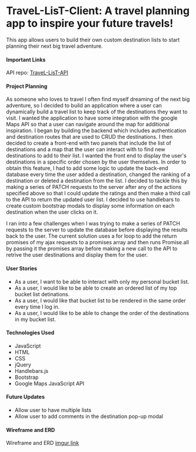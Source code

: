 # TraveL-LisT-Client: A travel planning app to inspire your future travels!

This app allows users to build their own custom destination lists to start
planning their next big travel adventure.

#### Important Links

API repo: [TraveL-LisT-API](https://github.com/Gambinos14/TraveL-LisT-API)

#### Project Planning

As someone who loves to travel I often find myself dreaming of the next big
adventure, so I decided to build an application where a user can dynamically
build a travel list to keep track of the destinations they want to visit. I
wanted the application to have some integration with the google Maps API so
that a user can navigate around the map for additional inspiration. I began by
building the backend which includes authentication and destination routes that
are used to CRUD the destinations. I then decided to create a front-end with
two panels that include the list of destinations and a map that the user can
interact with to find new destinations to add to their list. I wanted the front
end to display the user's destinations in a specific order chosen by the user
themselves. In order to obtain this feature, I had to add some logic to update
the back-end database every time the user added a destination, changed the
ranking of a destination or deleted a destination from the list. I decided to
tackle this by making a series of PATCH requests to the server after any of the
actions specified above so that I could update the ratings and then make a third
call to the API to return the updated user list. I decided to use handlebars to
create custom bootstrap modals to display some information on each destination
when the user clicks on it.

I ran into a few challenges when I was trying to make a series of PATCH
requests to the server to update the database before displaying the results back
to the user. The current solution uses a for loop to add the return promises of
my ajax requests to a promises array and then runs Promise.all by passing it the
promises array before making a new call to the API to retrive the user
destinations and display them for the user.

#### User Stories
* As a user, I want to be able to interact with only my personal bucket list.
* As a user, I would like to be able to create an ordered list of my top bucket
list detinations.
* As a user, I would like that bucket list to be rendered in the same order every
time I log in.
* As a user, I would like to be able to change the order of the destinations in
my bucket list.

#### Technologies Used
* JavaScript
* HTML
* CSS
* jQuery
* Handlebars.js
* Bootstrap
* Google Maps JavaScript API

#### Future Updates
* Allow user to have multiple lists
* Allow user to add comments in the destination pop-up modal

#### Wireframe and ERD

Wireframe and ERD [imgur link](https://imgur.com/TvBtjZ5)
